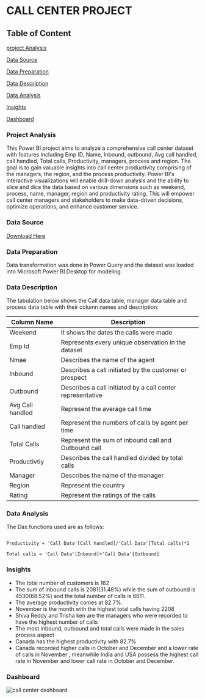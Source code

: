 # CALL CENTER PROJECT

## Table of Content
[project Analysis](#project-analysis)

[Data Source](#data-source)

[Data Preparation](#data-preparation)

[Data Description](#data-description)

[Data Analysis](#data-analysis)

[Insights](#insights)

[Dashboard](dashboard)


### Project Analysis


This Power BI project aims to analyze a comprehensive call center dataset with features including Emp ID, Name, Inbound, outbound, Avg call handled, call handled, Total calls, Productivity, managers, process and region. The goal is to gain valuable insights into call center productivity comprising of the managers, the region, and the process productivity. 
Power BI's interactive visualizations will enable drill-down analysis and the ability to slice and dice the data based on various dimensions such as weekend, process, name, manager, region and productivity rating. This will empower call center managers and stakeholders to make data-driven decisions, optimize operations, and enhance customer service.


### Data Source

[Download Here](https://drive.google.com/drive/folders/1SYg550GcP0mdE3kZkMtQ3iJVy1ku3mdl)


### Data Preparation 

Data transformation was done in Power Query and the dataset was loaded into Microsoft Power BI Desktop for modeling.

### Data Description 

The tabulation below shows the Call data table, manager data table and process data table with their column names and  description:

|      Column Name|                                                Description|
|      -----------|                                                -----------|
|      Weekend    |It shows the dates the calls were made                     |
|      Emp Id     |Represents every unique observation in the dataset         |
|      Nmae       |Describes the name of the agent                            |
|      Inbound    |Describes a call initiated by the customer or prospect     |
|      Outbound   |Describes a call initiated by a call center representative |
| Avg Call handled|Represent the average call time                            |
|    Call handled |Represent the numbers of calls by agent per time           |
|Total Calls      |Represent the sum of inbound call and Outbound call        |
|Productivtiy     |Describes the call handled divided by total calls          |
|Manager          |Describes the name of the manager                          |
|Region           |Represent the country                                      |
|Rating           |Represent the ratings of the calls                         |


### Data Analysis 

The Dax functions used are as follows:

```DAX

Productivity = 'Call Data'[Call handled]/'Call Data'[Total calls]*1

Total calls = 'Call Data'[Inbound]+'Call Data'[Outbound]

```


### Insights

- The total number of customers is 162
- The sum of inbound calls is 2081(31.48%) while the sum of outbound is 4530(68.52%) and the total number of calls is 
  6611.
- The average productivity comes at 82.7%.
- November is the month with the highest total calls having 2208
- Shiva Reddy and Trisha ken are the managers who were recorded to have the highest number of calls
- The most inbound, outbound and total calls  were made in the sales process aspect
- Canada has the highest productivity with 82.7%  
- Canada recorded higher calls in October and December and a lower rate of calls in November , meanwhile India and USA 
 possess the highest call rate in November and lower call rate in October and December.


### Dashboard


![call center dashboard](https://github.com/ADETOLAADEBANJI/CALL-CENTER-PROJECT/assets/149164492/7b61a49a-7363-4037-8067-1d58927ca62e)
















